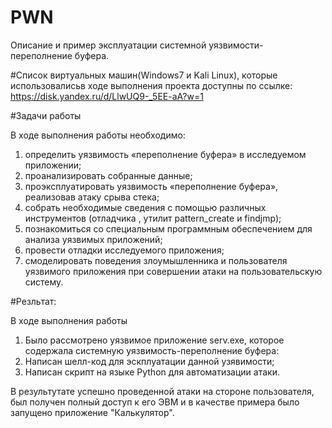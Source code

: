 # PWN
Описание и пример эксплуатации системной уязвимости- переполнение буфера.

#Список виртуальных машин(Windows7 и Kali Linux), которые использовалисьв ходе выполнения проекта доступны по ссылке:
https://disk.yandex.ru/d/LlwUQ9-_5EE-aA?w=1

#Задачи  работы

В ходе выполнения  работы необходимо:
1) определить уязвимость «переполнение буфера» в исследуемом 
приложении;
2) проанализировать собранные данные;
3) проэксплуатировать уязвимость «переполнение буфера», реализовав 
атаку срыва стека;
4) собрать необходимые сведения с помощью различных инструментов 
(отладчика , утилит pattern_create и findjmp);
5) познакомиться со специальным программным обеспечением для анализа 
уязвимых приложений;
6) провести отладки исследуемого приложения;
7) смоделировать поведения злоумышленника и пользователя уязвимого 
приложения при совершении атаки на пользовательскую систему.

#Резльтат:

В ходе выполнения работы
1) Было рассмотрено уязвимое приложение serv.exe, которое содержала системную уязвимость-переполнение буфера: 
2) Написан шелл-код для эскплуатации данной узявимости;
3) Написан скрипт на языке Python для автоматизации атаки.

В результутате успешно проведенной атаки на стороне пользователя, был получен полный доступ к его ЭВМ и в качестве примера было запущено приложение "Калькулятор".

